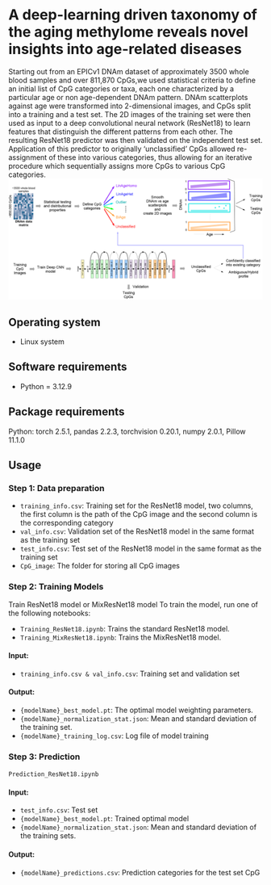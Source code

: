 # A deep-learning driven taxonomy of the aging methylome reveals novel insights into age-related diseases
Starting out from an EPICv1 DNAm dataset of approximately 3500 whole blood samples and over 811,870 CpGs,we used statistical criteria to define an initial list of CpG categories or taxa, each one characterized by a particular age or non age-dependent DNAm pattern. DNAm scatterplots against age were transformed into 2-dimensional images, and CpGs split into a training and a test set. The 2D images of the training set were then used as input to a deep convolutional neural network (ResNet18) to learn features that distinguish the different patterns from each other. The resulting ResNet18 predictor was then validated on the independent test set. Application of this predictor to originally ‘unclassified’ CpGs allowed re-assignment of these into various categories, thus allowing for an iterative procedure which sequentially assigns more CpGs to various CpG categories. 
![Workflow](./Figure/Workflow.png)


<!-- Operating system -->
## Operating system

+ Linux system

<!-- Softeware requirements -->
## Software requirements
+ Python = 3.12.9


<!-- Softeware requirements -->
## Package requirements
Python: torch 2.5.1, pandas 2.2.3, torchvision 0.20.1, numpy 2.0.1, Pillow 11.1.0

<!-- Usage -->
## Usage

### Step 1: Data preparation
+ `training_info.csv`: Training set for the ResNet18 model, two columns, the first column is the path of the CpG image and the second column is the corresponding category
+ `val_info.csv`: Validation set of the ResNet18 model in the same format as the training set
+ `test_info.csv`: Test set of the ResNet18 model in the same format as the training set
+ `CpG_image`: The folder for storing all CpG images

### Step 2: Training Models
Train ResNet18 model or MixResNet18 model
To train the model, run one of the following notebooks:
* `Training_ResNet18.ipynb`: Trains the standard ResNet18 model.
* `Training_MixResNet18.ipynb`: Trains the MixResNet18 model.
#### Input:

+ `training_info.csv & val_info.csv`: Training set and validation set

#### Output:

+ `{modelName}_best_model.pt`: The optimal model weighting parameters.
+ `{modelName}_normalization_stat.json`: Mean and standard deviation of the training set.
+ `{modelName}_training_log.csv`: Log file of model training
### Step 3: Prediction

```
Prediction_ResNet18.ipynb
```
#### Input:
+ `test_info.csv`: Test set
+ `{modelName}_best_model.pt`: Trained optimal model
+ `{modelName}_normalization_stat.json`: Mean and standard deviation of the training sets.
#### Output:

+ `{modelName}_predictions.csv`: Prediction categories for the test set CpG

